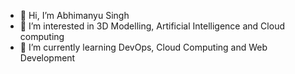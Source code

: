 - 👋 Hi, I’m Abhimanyu Singh
- 👀 I’m interested in 3D Modelling, Artificial Intelligence and Cloud computing 
- 🌱 I’m currently learning DevOps, Cloud Computing and Web Development
<!-- - 💞️ I’m looking to collaborate on ...
- 📫 How to reach me ... -->

<!---
Abhi9271/Abhi9271 is a ✨ special ✨ repository because its `README.md` (this file) appears on your GitHub profile.
You can click the Preview link to take a look at your changes.
--->
